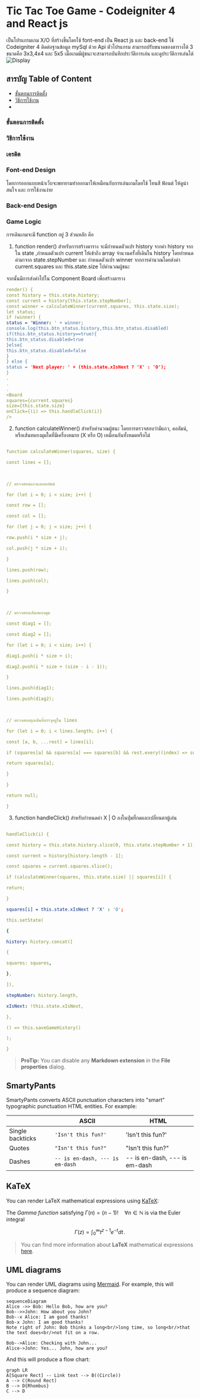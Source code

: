 # Tic Tac Toe Game - Codeigniter 4 and React js

เป็นโปรแกรมเกม X/O ที่สร้างขึ้นโดยใช้ font-end เป็น React js และ back-end ใช้ Codeigniter 4 ติดต่อฐานข้อมูล mySql ด้วย Api ตัวโปรแกรม สามารถปรับขนาดของตารางได้ 3 ขนาดคือ 3x3,4x4 และ 5x5 เมื่อเกมมีผู้ชนะจะสามารถบันทึกประวัติการเล่น และดูประวัติการเล่นได้ 
![Display](https://github.com/user-attachments/assets/fd1e3916-d65d-4322-9dae-ce20ad0b6a84)


## สารบัญ Table of Content

 - [ขั้นตอนการติดตั้ง](#%E0%B8%82%E0%B8%B1%E0%B9%89%E0%B8%99%E0%B8%95%E0%B8%AD%E0%B8%99%E0%B8%81%E0%B8%B2%E0%B8%A3%E0%B8%95%E0%B8%B4%E0%B8%94%E0%B8%95%E0%B8%B1%E0%B9%89%E0%B8%87)
 - [วิธีการใช้งาน](#%E0%B8%A7%E0%B8%B4%E0%B8%98%E0%B8%B5%E0%B8%81%E0%B8%B2%E0%B8%A3%E0%B9%83%E0%B8%8A%E0%B9%89%E0%B8%87%E0%B8%B2%E0%B8%99)
 - 

### ขั้นตอนการติดตั้ง   
### วิธีการใช้งาน 

### เครดิต


### Font-end Design
โดยการออกแบบหน้าเว็บจะพยายามทำออกมาให้เหมือนกับการเล่นเกมโดยใช้ โทนสี ฟ้อนต์ ให้ดูน่าสนใจ และ การใช้งานง่าย

### Back-end Design

  

### Game Logic

การเดินเกมจะมี function อยู่ 3 ส่วนหลัก คือ

  

1. function render() สำหรับการสร้างตาราง จะมีกำหนดตัวแปร history จากค่า history จากใน state ,กำหนดตัวแปร current ให้เข้าถึง array จำนวนครั้งที่เดินใน history โดยกำหนดค่ามาจาก state.stepNumber และ กำหนดตัวแปร winner จากการคำนวณโดยส่งค่า current.squares และ this.state.size ไปคำนวณผู้ชนะ

จากนั้นมีการส่งค่าไปใน Component Board เพื่อสร้างตาราง

```yaml
render() {
const history = this.state.history;
const current = history[this.state.stepNumber];
const winner = calculateWinner(current.squares, this.state.size);
let status;
if (winner) {
status = 'Winner: ' + winner;
console.log(this.btn_status.history,this.btn_status.disabled)
if(this.btn_status.history==true){
this.btn_status.disabled=true
}else{
this.btn_status.disabled=false
}
} else {
status = 'Next player: ' + (this.state.xIsNext ? 'X' : 'O');
}
.
.
.
<Board
squares={current.squares}
size={this.state.size}
onClick={(i) => this.handleClick(i)}
/>
```

  

2. function calculateWinner() สำหรับคำนวณผู้ชนะ โดยการตรวจสอบว่ามีแถว, คอลัมน์, หรือเส้นทแยงมุมใดที่มีเครื่องหมาย (X หรือ O) เหมือนกันทั้งหมดหรือไม่

```yaml

function calculateWinner(squares, size) {

const lines = [];

  

// ตรวจสอบแถวและคอลัมน์

for (let i = 0; i < size; i++) {

const row = [];

const col = [];

for (let j = 0; j < size; j++) {

row.push(i * size + j);

col.push(j * size + i);

}

lines.push(row);

lines.push(col);

}

  

// ตรวจสอบเส้นทแยงมุม

const diag1 = [];

const diag2 = [];

for (let i = 0; i < size; i++) {

diag1.push(i * size + i);

diag2.push(i * size + (size - i - 1));

}

lines.push(diag1);

lines.push(diag2);

  

// ตรวจสอบทุกเส้นที่บรรจุอยู่ใน lines

for (let i = 0; i < lines.length; i++) {

const [a, b, ...rest] = lines[i];

if (squares[a] && squares[a] === squares[b] && rest.every((index) => squares[a] === squares[index])) {

return squares[a];

}

}

return null;

}

```

  

3. function handleClick() สำหรับกำหนดค่า X | O ลงในปุ่มที่กดและเปลี่ยนตาผู้เล่น

```yaml

handleClick(i) {

const history = this.state.history.slice(0, this.state.stepNumber + 1);

const current = history[history.length - 1];

const squares = current.squares.slice();

if (calculateWinner(squares, this.state.size) || squares[i]) {

return;

}

squares[i] = this.state.xIsNext ? 'X' : 'O';

this.setState(

{

history: history.concat([

{

squares: squares,

},

]),

stepNumber: history.length,

xIsNext: !this.state.xIsNext,

},

() => this.saveGameHistory()

);

}

```
> **ProTip:** You can disable any **Markdown extension** in the **File properties** dialog.


## SmartyPants

SmartyPants converts ASCII punctuation characters into "smart" typographic punctuation HTML entities. For example:

|                |ASCII                          |HTML                         |
|----------------|-------------------------------|-----------------------------|
|Single backticks|`'Isn't this fun?'`            |'Isn't this fun?'            |
|Quotes          |`"Isn't this fun?"`            |"Isn't this fun?"            |
|Dashes          |`-- is en-dash, --- is em-dash`|-- is en-dash, --- is em-dash|


## KaTeX

You can render LaTeX mathematical expressions using [KaTeX](https://khan.github.io/KaTeX/):

The *Gamma function* satisfying $\Gamma(n) = (n-1)!\quad\forall n\in\mathbb N$ is via the Euler integral

$$
\Gamma(z) = \int_0^\infty t^{z-1}e^{-t}dt\,.
$$

> You can find more information about **LaTeX** mathematical expressions [here](http://meta.math.stackexchange.com/questions/5020/mathjax-basic-tutorial-and-quick-reference).


## UML diagrams

You can render UML diagrams using [Mermaid](https://mermaidjs.github.io/). For example, this will produce a sequence diagram:

```mermaid
sequenceDiagram
Alice ->> Bob: Hello Bob, how are you?
Bob-->>John: How about you John?
Bob--x Alice: I am good thanks!
Bob-x John: I am good thanks!
Note right of John: Bob thinks a long<br/>long time, so long<br/>that the text does<br/>not fit on a row.

Bob-->Alice: Checking with John...
Alice->John: Yes... John, how are you?
```

And this will produce a flow chart:

```mermaid
graph LR
A[Square Rect] -- Link text --> B((Circle))
A --> C(Round Rect)
B --> D{Rhombus}
C --> D
```